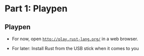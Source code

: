 # Part 1: Playpen

## Playpen

* For now, open [`http://play.rust-lang.org/`] in a web browser.

[`http://play.rust-lang.org/`]: http://play.rust-lang.org/

* For later: Install Rust from the USB stick when it comes to you

<!--
## Test slide

```rust
// 01

//000000011111111112222222222333333333344444444445555555555666666666677777777778
//345678901234567890123456789012345678901234567890123456789012345678901234567890
// 05




// 10


// 13
// 14
// 15
// 16
// 17
// 18
// 19
// 20
// 21
// 22
// 23
// 24
// 25
```
-->
